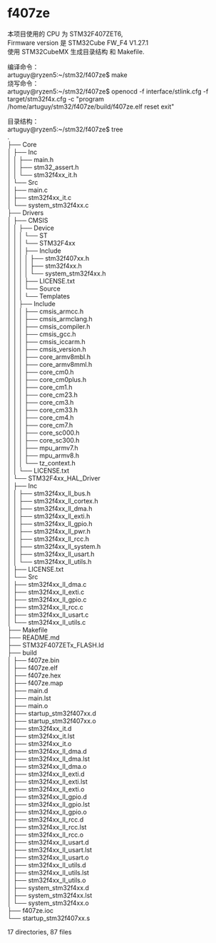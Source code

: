 # f407ze

本项目使用的 CPU 为 STM32F407ZET6,   
Firmware version 是 STM32Cube FW_F4 V1.27.1  
使用 STM32CubeMX 生成目录结构 和 Makefile.  

编译命令：  
artuguy@ryzen5:~/stm32/f407ze$ make  
烧写命令：  
artuguy@ryzen5:~/stm32/f407ze$ openocd -f interface/stlink.cfg -f target/stm32f4x.cfg -c "program /home/artuguy/stm32/f407ze/build/f407ze.elf reset exit"

目录结构：  
artuguy@ryzen5:~/stm32/f407ze$ tree  
.  
├── Core  
│   ├── Inc  
│   │   ├── main.h  
│   │   ├── stm32_assert.h  
│   │   └── stm32f4xx_it.h  
│   └── Src  
│       ├── main.c  
│       ├── stm32f4xx_it.c  
│       └── system_stm32f4xx.c  
├── Drivers  
│   ├── CMSIS  
│   │   ├── Device  
│   │   │   └── ST  
│   │   │       └── STM32F4xx  
│   │   │           ├── Include  
│   │   │           │   ├── stm32f407xx.h  
│   │   │           │   ├── stm32f4xx.h  
│   │   │           │   └── system_stm32f4xx.h  
│   │   │           ├── LICENSE.txt  
│   │   │           └── Source  
│   │   │               └── Templates  
│   │   ├── Include  
│   │   │   ├── cmsis_armcc.h  
│   │   │   ├── cmsis_armclang.h  
│   │   │   ├── cmsis_compiler.h  
│   │   │   ├── cmsis_gcc.h  
│   │   │   ├── cmsis_iccarm.h  
│   │   │   ├── cmsis_version.h  
│   │   │   ├── core_armv8mbl.h  
│   │   │   ├── core_armv8mml.h  
│   │   │   ├── core_cm0.h  
│   │   │   ├── core_cm0plus.h  
│   │   │   ├── core_cm1.h  
│   │   │   ├── core_cm23.h  
│   │   │   ├── core_cm3.h  
│   │   │   ├── core_cm33.h  
│   │   │   ├── core_cm4.h  
│   │   │   ├── core_cm7.h  
│   │   │   ├── core_sc000.h  
│   │   │   ├── core_sc300.h  
│   │   │   ├── mpu_armv7.h  
│   │   │   ├── mpu_armv8.h  
│   │   │   └── tz_context.h  
│   │   └── LICENSE.txt  
│   └── STM32F4xx_HAL_Driver  
│       ├── Inc  
│       │   ├── stm32f4xx_ll_bus.h  
│       │   ├── stm32f4xx_ll_cortex.h  
│       │   ├── stm32f4xx_ll_dma.h  
│       │   ├── stm32f4xx_ll_exti.h  
│       │   ├── stm32f4xx_ll_gpio.h  
│       │   ├── stm32f4xx_ll_pwr.h  
│       │   ├── stm32f4xx_ll_rcc.h  
│       │   ├── stm32f4xx_ll_system.h  
│       │   ├── stm32f4xx_ll_usart.h  
│       │   └── stm32f4xx_ll_utils.h  
│       ├── LICENSE.txt  
│       └── Src  
│           ├── stm32f4xx_ll_dma.c  
│           ├── stm32f4xx_ll_exti.c  
│           ├── stm32f4xx_ll_gpio.c  
│           ├── stm32f4xx_ll_rcc.c  
│           ├── stm32f4xx_ll_usart.c  
│           └── stm32f4xx_ll_utils.c  
├── Makefile  
├── README.md  
├── STM32F407ZETx_FLASH.ld  
├── build  
│   ├── f407ze.bin  
│   ├── f407ze.elf  
│   ├── f407ze.hex  
│   ├── f407ze.map  
│   ├── main.d  
│   ├── main.lst  
│   ├── main.o  
│   ├── startup_stm32f407xx.d  
│   ├── startup_stm32f407xx.o  
│   ├── stm32f4xx_it.d  
│   ├── stm32f4xx_it.lst  
│   ├── stm32f4xx_it.o  
│   ├── stm32f4xx_ll_dma.d  
│   ├── stm32f4xx_ll_dma.lst  
│   ├── stm32f4xx_ll_dma.o  
│   ├── stm32f4xx_ll_exti.d  
│   ├── stm32f4xx_ll_exti.lst  
│   ├── stm32f4xx_ll_exti.o  
│   ├── stm32f4xx_ll_gpio.d  
│   ├── stm32f4xx_ll_gpio.lst  
│   ├── stm32f4xx_ll_gpio.o  
│   ├── stm32f4xx_ll_rcc.d  
│   ├── stm32f4xx_ll_rcc.lst  
│   ├── stm32f4xx_ll_rcc.o  
│   ├── stm32f4xx_ll_usart.d  
│   ├── stm32f4xx_ll_usart.lst  
│   ├── stm32f4xx_ll_usart.o  
│   ├── stm32f4xx_ll_utils.d  
│   ├── stm32f4xx_ll_utils.lst  
│   ├── stm32f4xx_ll_utils.o  
│   ├── system_stm32f4xx.d  
│   ├── system_stm32f4xx.lst  
│   └── system_stm32f4xx.o  
├── f407ze.ioc  
└── startup_stm32f407xx.s  
  
17 directories, 87 files  
